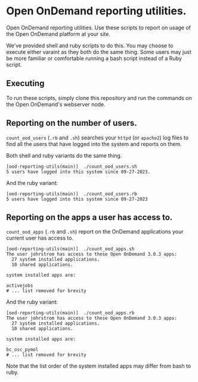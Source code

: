 # Open OnDemand reporting utilities.

Open OnDemand reporting utilities.  Use these scripts to report on usage
of the Open OnDemand platform at your site.

We've provided shell and ruby scripts to do this. You may choose to execute
either varaint as they both do the same thing.  Some users may just be more
familiar or comfortable running a bash script instead of a Ruby script.

## Executing

To run these scripts, simply clone this repository and run the commands
on the Open OnDemand's webserver node.

## Reporting on the number of users.

`count_ood_users` (`.rb` and `.sh`) searches your `httpd` (or `apache2`)
log files to find all the users that have logged into the system and reports on them.

Both shell and ruby variants do the same thing.

```
[ood-reporting-utils(main)]  ./count_ood_users.sh 
5 users have logged into this system since 09-27-2023.
```

And the ruby variant:
```
[ood-reporting-utils(main)]  ./count_ood_users.rb
5 users have logged into this system since 09-27-2023
```

## Reporting on the apps a user has access to.

`count_ood_apps` (`.rb` and `.sh`) report on the OnDemand applications
your current user has access to.

```
[ood-reporting-utils(main)]  ./count_ood_apps.sh
The user johrstrom has access to these Open OnDemand 3.0.3 apps:
  27 system installed applications.
  10 shared applications.

system installed apps are:

activejobs
# ... list removed for brevity
```

And the ruby variant:
```
[ood-reporting-utils(main)]  ./count_ood_apps.rb 
The user johrstrom has access to these Open OnDemand 3.0.3 apps:
  27 system installed applications.
  10 shared applications.

system installed apps are:

bc_osc_pymol
# ... list removed for brevity
```

Note that the list order of the system installed apps may differ from bash to
ruby.
